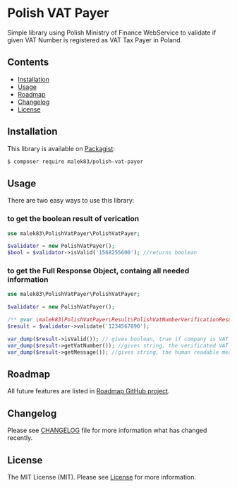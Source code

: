 # Polish VAT Payer

Simple library using Polish Ministry of Finance WebService to validate
if given VAT Number is registered as VAT Tax Payer in Poland.

## Contents

* [Installation](#installation)
* [Usage](#usage)
* [Roadmap](#roadmap)
* [Changelog](#changelog)
* [License](#license)

## Installation

This library is available on [Packagist](http://packagist.org/packages/malek83/polish-vat-payer):

```bash
$ composer require malek83/polish-vat-payer
```


## Usage

There are two easy ways to use this library:

### to get the boolean result of verication

```php
use malek83\PolishVatPayer\PolishVatPayer;

$validator = new PolishVatPayer();
$bool = $validator->isValid('1568255600'); //returns boolean
```

### to get the Full Response Object, containg all needed information


```php
use malek83\PolishVatPayer\PolishVatPayer;

$validator = new PolishVatPayer();

/** @var \malek83\PolishVatPayer\Result\PolishVatNumberVerificationResult $result */
$result = $validator->validate('1234567890');

var_dump($result->isValid()); // gives boolean, true if company is VAT Payer, otherwise false
var_dump($result->getVatNumber()); //gives string, the verificated VAT number
var_dump($result->getMessage()); //gives string, the human readable message
```

## Roadmap

All future features are listed in [Roadmap GitHub project](https://github.com/malek83/polish-vat-payer/projects/1).

## Changelog

Please see [CHANGELOG](CHANGELOG.md) file for more information what has changed recently.

## License

The MIT License (MIT). Please see [License](LICENSE) for more information.